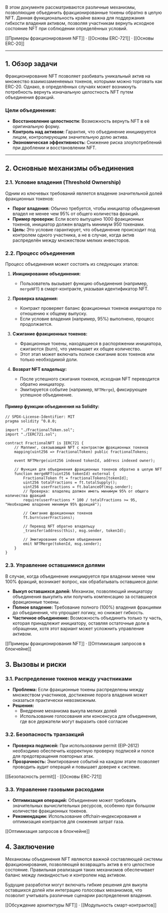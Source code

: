 В этом документе рассматриваются различные механизмы, позволяющие объединить фракционированные токены обратно в целую NFT. Данная функциональность крайне важна для поддержания гибкости владения активом, позволяя участникам вернуть исходное состояние NFT при соблюдении определённых условий.

[[Примеры фракционирования NFT]] · [[Основы ERC-721]] · [[Основы ERC-20]]

---

## 1. Обзор задачи

Фракционирование NFT позволяет разбивать уникальный актив на множество взаимозаменяемых токенов, которыми можно торговать как ERC-20. Однако, в определённых случаях может возникнуть потребность вернуть изначальную целостность NFT путем объединения фракций.

### Цели объединения:
- **Восстановление целостности:** Возможность вернуть NFT в её оригинальную форму.
- **Контроль над активом:** Гарантия, что объединение инициируется лицом, контролирующим значительную долю актива.
- **Экономическая эффективность:** Снижение риска злоупотреблений при дроблении и восстановлении NFT.

---

## 2. Основные механизмы объединения

### 2.1. Условие владения (Threshold Ownership)

Одним из ключевых требований является владение значительной долей фракционных токенов:
- **Порог владения:** Обычно требуется, чтобы инициатор объединения владел не менее чем 95% от общего количества фракций.
- **Пример проверки:** Если всего выпущено 1000 фракционных токенов, инициатор должен владеть минимум 950 токенами.
- **Цель:** Это условие гарантирует, что объединение происходит под контролем одного участника, а не в случае, когда актив распределён между множеством мелких инвесторов.

### 2.2. Процесс объединения

Процесс объединения может состоять из следующих этапов:

1. **Инициирование объединения:**
   - Пользователь вызывает функцию объединения (например, `mergeNFT`) в смарт-контракте, указывая идентификатор NFT.

2. **Проверка владения:**
   - Контракт проверяет баланс фракционных токенов инициатора по отношению к общему выпуску.
   - Если условие владения (например, 95%) выполнено, процесс продолжается.

3. **Сжигание фракционных токенов:**
   - Фракционные токены, находящиеся в распоряжении инициатора, сжигаются (burn), что уменьшает их общее количество.
   - Этот этап может включать полное сжигание всех токенов или только необходимой доли.

4. **Возврат NFT владельцу:**
   - После успешного сжигания токенов, исходная NFT переводится обратно инициатору.
   - Эмитируется событие (например, `NFTMerge`), фиксирующее успешное объединение.

#### Пример функции объединения на Solidity:

```solidity
// SPDX-License-Identifier: MIT
pragma solidity ^0.8.0;

import "./FractionalToken.sol";
import "./IERC721.sol";

contract FractionalNFT is IERC721 {
    // Маппинг, связывающий NFT с контрактом фракционных токенов
    mapping(uint256 => FractionalToken) public fractionalTokens;

    event NFTMerge(uint256 indexed tokenId, address indexed owner);

    // Функция для объединения фракционных токенов обратно в целую NFT
    function mergeNFT(uint256 tokenId) external {
        FractionalToken ft = fractionalTokens[tokenId];
        uint256 totalFractions = ft.totalSupply();
        uint256 userFractions = ft.balanceOf(msg.sender);
        // Проверка: владелец должен иметь минимум 95% от общего количества фракций
        require(userFractions * 100 / totalFractions >= 95, "Необходимо владение минимум 95% фракций");

        // Сжигание фракционных токенов
        ft.burn(userFractions);

        // Перевод NFT обратно владельцу
        _transfer(address(this), msg.sender, tokenId);

        // Эмитирование события объединения
        emit NFTMerge(tokenId, msg.sender);
    }
}
```

### 2.3. Управление оставшимися долями

В случае, когда объединение инициируется при владении менее чем 100% фракций, возникает вопрос, как обрабатывать оставшиеся доли:
- **Выкуп оставшихся долей:** Механизм, позволяющий инициатору объединения выкупить или получить компенсацию за оставшиеся фракционные токены.
- **Полное владение:** Требование полного (100%) владения фракциями до объединения, что упрощает логику, но снижает гибкость.
- **Частичное объединение:** Возможность объединить только ту часть, которая принадлежит инициатору, оставляя остаточные доли в обращении, хотя этот вариант может усложнить управление активом.

[[Примеры фракционирования NFT]] · [[Оптимизация запросов в блокчейне]]

## 3. Вызовы и риски

### 3.1. Распределение токенов между участниками
- **Проблема:** Если фракционные токены распределены между множеством участников, достижение порога владения может оказаться практически невозможным.
- **Решения:**
  - Внедрение механизма выкупа мелких долей
  - Использование голосования или консенсуса для объединения, где все держатели могут выразить своё согласие

### 3.2. Безопасность транзакций
- **Проверка подписей:** При использовании permit (EIP-2612) необходимо обеспечить корректную проверку подписей и nonce для предотвращения повторных атак.
- **Прозрачность:** Эмитирование событий на каждом этапе позволяет проводить аудит операций и повышает доверие к системе.

[[Безопасность permit]] · [[Основы ERC-721]]

### 3.3. Управление газовыми расходами
- **Оптимизация операций:** Объединение может требовать значительных вычислительных ресурсов, особенно при большом количестве фракционных токенов.
- **Рекомендации:** Использование offchain‑индексирования и оптимизация контрактов для снижения затрат газа.

[[Оптимизация запросов в блокчейне]]

## 4. Заключение

Механизмы объединения NFT являются важной составляющей системы фракционирования, позволяющей возвращать актив в его целостное состояние. Правильная реализация таких механизмов обеспечивает баланс между ликвидностью и контролем над активом.

Будущие разработки могут включать гибкие решения для выкупа оставшихся долей или интеграцию голосовых механизмов, что позволит учитывать различные сценарии распределения владения.

[[Обсуждение архитектуры NFT]] · [[Модульность смарт-контрактов]]